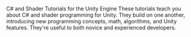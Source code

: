 C# and Shader Tutorials for the Unity Engine
These tutorials teach you about C# and shader programming for Unity. They build on one another, introducing new programming concepts, math, algorithms, and Unity features. They're useful to both novice and experienced developers.
